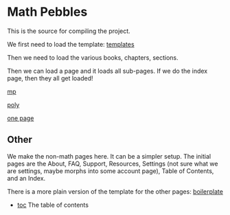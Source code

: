 # Math Pebbles

This is the source for compiling the project. 

We first need to load the template: [templates](templates.md "load:")



Then we need to load the various books, chapters, sections. 

Then we can load a page and it loads all sub-pages. If we do the index page,
then they all get loaded!

[mp](pages/index.md "load:")

[poly](pages/algebra_polynomials.md "load")

[one page](pages/algebra_constructing-the-real-and-complex-numbers_arithmetic-and-geometry-of-complex-numbers.md "load")



## Other

We make the non-math pages here. It can be a simpler setup. The initial pages
are the About, FAQ, Support, Resources, Settings (not sure what we are settings, maybe morphs into some account page), Table of Contents, and an Index.  

There is  a more plain version of the template for the other pages: [boilerplate](boilerplate.md "load:")

* [toc](other/toc.md "load:")  The table of contents
